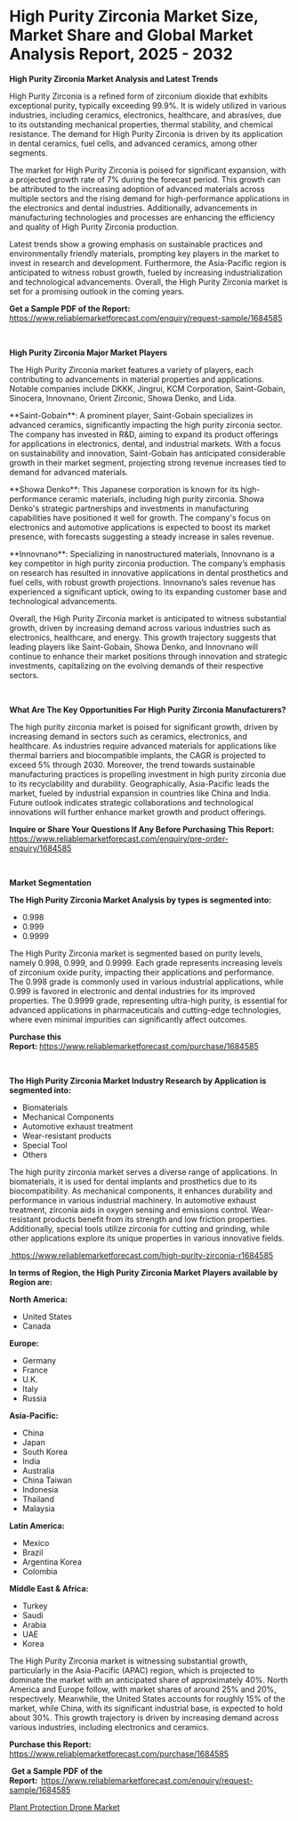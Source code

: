 <p><h1>High Purity Zirconia Market Size, Market Share and Global Market Analysis Report, 2025 - 2032</h1></p><p><strong>High Purity Zirconia Market Analysis and Latest Trends</strong></p>
<p><p>High Purity Zirconia is a refined form of zirconium dioxide that exhibits exceptional purity, typically exceeding 99.9%. It is widely utilized in various industries, including ceramics, electronics, healthcare, and abrasives, due to its outstanding mechanical properties, thermal stability, and chemical resistance. The demand for High Purity Zirconia is driven by its application in dental ceramics, fuel cells, and advanced ceramics, among other segments.</p><p>The market for High Purity Zirconia is poised for significant expansion, with a projected growth rate of 7% during the forecast period. This growth can be attributed to the increasing adoption of advanced materials across multiple sectors and the rising demand for high-performance applications in the electronics and dental industries. Additionally, advancements in manufacturing technologies and processes are enhancing the efficiency and quality of High Purity Zirconia production.</p><p>Latest trends show a growing emphasis on sustainable practices and environmentally friendly materials, prompting key players in the market to invest in research and development. Furthermore, the Asia-Pacific region is anticipated to witness robust growth, fueled by increasing industrialization and technological advancements. Overall, the High Purity Zirconia market is set for a promising outlook in the coming years.</p></p>
<p><strong>Get a Sample PDF of the Report:&nbsp;</strong> <a href="https://www.reliablemarketforecast.com/enquiry/request-sample/1684585?utm_campaign=2929&utm_medium=2&utm_source=Github&utm_content=ia&utm_term=26032025&utm_id=high-purity-zirconia">https://www.reliablemarketforecast.com/enquiry/request-sample/1684585</a></p>
<p>&nbsp;</p>
<p><strong>High Purity Zirconia Major Market Players</strong></p>
<p><p>The High Purity Zirconia market features a variety of players, each contributing to advancements in material properties and applications. Notable companies include DKKK, Jingrui, KCM Corporation, Saint-Gobain, Sinocera, Innovnano, Orient Zirconic, Showa Denko, and Lida.</p><p>**Saint-Gobain**: A prominent player, Saint-Gobain specializes in advanced ceramics, significantly impacting the high purity zirconia sector. The company has invested in R&D, aiming to expand its product offerings for applications in electronics, dental, and industrial markets. With a focus on sustainability and innovation, Saint-Gobain has anticipated considerable growth in their market segment, projecting strong revenue increases tied to demand for advanced materials.</p><p>**Showa Denko**: This Japanese corporation is known for its high-performance ceramic materials, including high purity zirconia. Showa Denko's strategic partnerships and investments in manufacturing capabilities have positioned it well for growth. The company's focus on electronics and automotive applications is expected to boost its market presence, with forecasts suggesting a steady increase in sales revenue.</p><p>**Innovnano**: Specializing in nanostructured materials, Innovnano is a key competitor in high purity zirconia production. The company’s emphasis on research has resulted in innovative applications in dental prosthetics and fuel cells, with robust growth projections. Innovnano’s sales revenue has experienced a significant uptick, owing to its expanding customer base and technological advancements.</p><p>Overall, the High Purity Zirconia market is anticipated to witness substantial growth, driven by increasing demand across various industries such as electronics, healthcare, and energy. This growth trajectory suggests that leading players like Saint-Gobain, Showa Denko, and Innovnano will continue to enhance their market positions through innovation and strategic investments, capitalizing on the evolving demands of their respective sectors.</p></p>
<p>&nbsp;</p>
<p><strong>What Are The Key Opportunities For High Purity Zirconia Manufacturers?</strong></p>
<p><p>The high purity zirconia market is poised for significant growth, driven by increasing demand in sectors such as ceramics, electronics, and healthcare. As industries require advanced materials for applications like thermal barriers and biocompatible implants, the CAGR is projected to exceed 5% through 2030. Moreover, the trend towards sustainable manufacturing practices is propelling investment in high purity zirconia due to its recyclability and durability. Geographically, Asia-Pacific leads the market, fueled by industrial expansion in countries like China and India. Future outlook indicates strategic collaborations and technological innovations will further enhance market growth and product offerings.</p></p>
<p><strong>Inquire or Share Your Questions If Any Before Purchasing This Report:</strong> <a href="https://www.reliablemarketforecast.com/enquiry/pre-order-enquiry/1684585?utm_campaign=2929&utm_medium=2&utm_source=Github&utm_content=ia&utm_term=26032025&utm_id=high-purity-zirconia">https://www.reliablemarketforecast.com/enquiry/pre-order-enquiry/1684585</a></p>
<p>&nbsp;</p>
<p><strong>Market Segmentation</strong></p>
<p><strong>The High Purity Zirconia Market Analysis by types is segmented into:</strong></p>
<p><ul><li>0.998</li><li>0.999</li><li>0.9999</li></ul></p>
<p><p>The High Purity Zirconia market is segmented based on purity levels, namely 0.998, 0.999, and 0.9999. Each grade represents increasing levels of zirconium oxide purity, impacting their applications and performance. The 0.998 grade is commonly used in various industrial applications, while 0.999 is favored in electronic and dental industries for its improved properties. The 0.9999 grade, representing ultra-high purity, is essential for advanced applications in pharmaceuticals and cutting-edge technologies, where even minimal impurities can significantly affect outcomes.</p></p>
<p><strong>Purchase this Report:&nbsp;</strong><a href="https://www.reliablemarketforecast.com/purchase/1684585?utm_campaign=2929&utm_medium=2&utm_source=Github&utm_content=ia&utm_term=26032025&utm_id=high-purity-zirconia">https://www.reliablemarketforecast.com/purchase/1684585</a></p>
<p>&nbsp;</p>
<p><strong>The High Purity Zirconia Market Industry Research by Application is segmented into:</strong></p>
<p><ul><li>Biomaterials</li><li>Mechanical Components</li><li>Automotive exhaust treatment</li><li>Wear-resistant products</li><li>Special Tool</li><li>Others</li></ul></p>
<p><p>The high purity zirconia market serves a diverse range of applications. In biomaterials, it is used for dental implants and prosthetics due to its biocompatibility. As mechanical components, it enhances durability and performance in various industrial machinery. In automotive exhaust treatment, zirconia aids in oxygen sensing and emissions control. Wear-resistant products benefit from its strength and low friction properties. Additionally, special tools utilize zirconia for cutting and grinding, while other applications explore its unique properties in various innovative fields.</p></p>
<p><a href="https://www.reliablemarketforecast.com/high-purity-zirconia-r1684585?utm_campaign=2929&utm_medium=2&utm_source=Github&utm_content=ia&utm_term=26032025&utm_id=high-purity-zirconia">&nbsp;https://www.reliablemarketforecast.com/high-purity-zirconia-r1684585</a></p>
<p><strong>In terms of Region, the High Purity Zirconia Market Players available by Region are:</strong></p>
<p>
    <p> <strong> North America: </strong>
        <ul>
            <li>United States</li>
            <li>Canada</li>
        </ul>
        </p> 
    <p> <strong> Europe: </strong>
        <ul>
            <li>Germany</li>
            <li>France</li>
            <li>U.K.</li>
            <li>Italy</li>
            <li>Russia</li>
        </ul>
        </p> 
    <p> <strong> Asia-Pacific: </strong>
        <ul>
            <li>China</li>
            <li>Japan</li>
            <li>South Korea</li>
            <li>India</li>
            <li>Australia</li>
            <li>China Taiwan</li>
            <li>Indonesia</li>
            <li>Thailand</li>
            <li>Malaysia</li>
        </ul>
        </p> 
    <p> <strong> Latin America: </strong>
        <ul>
            <li>Mexico</li>
            <li>Brazil</li>
            <li>Argentina Korea</li>
            <li>Colombia</li>
        </ul>
        </p> 
    <p> <strong> Middle East & Africa: </strong>
        <ul>
            <li>Turkey</li>
            <li>Saudi</li>
            <li>Arabia</li>
            <li>UAE</li>
            <li>Korea</li>
        </ul>
    </p>
    </p>
<p><p>The High Purity Zirconia market is witnessing substantial growth, particularly in the Asia-Pacific (APAC) region, which is projected to dominate the market with an anticipated share of approximately 40%. North America and Europe follow, with market shares of around 25% and 20%, respectively. Meanwhile, the United States accounts for roughly 15% of the market, while China, with its significant industrial base, is expected to hold about 30%. This growth trajectory is driven by increasing demand across various industries, including electronics and ceramics.</p></p>
<p><strong>Purchase this Report: </strong><a href="https://www.reliablemarketforecast.com/purchase/1684585?utm_campaign=2929&utm_medium=2&utm_source=Github&utm_content=ia&utm_term=26032025&utm_id=high-purity-zirconia">https://www.reliablemarketforecast.com/purchase/1684585</a></p>
<p>&nbsp;<strong>Get a Sample PDF of the Report:&nbsp;&nbsp;</strong><a href="https://www.reliablemarketforecast.com/enquiry/request-sample/1684585?utm_campaign=2929&utm_medium=2&utm_source=Github&utm_content=ia&utm_term=26032025&utm_id=high-purity-zirconia">https://www.reliablemarketforecast.com/enquiry/request-sample/1684585</a></p>
<p><strong></strong></p>
<p><p><a href="https://github.com/tashiafun920/Market-Research-Report-List-1/blob/main/plant-protection-drone-market.md?utm_campaign=2929&utm_medium=2&utm_source=Github&utm_content=ia&utm_term=26032025&utm_id=high-purity-zirconia">Plant Protection Drone Market</a></p></p>